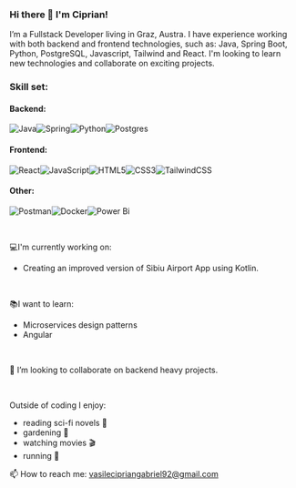 ### Hi there 👋 I'm Ciprian!

 I’m a Fullstack Developer living in Graz, Austra. I have experience working with both backend and frontend technologies, such as: Java, Spring Boot, Python, PostgreSQL, Javascript, Tailwind and React. I'm looking to learn new technologies and collaborate on exciting projects.

### Skill set:
#### Backend: 
![Java](https://img.shields.io/badge/java-%23ED8B00.svg?style=for-the-badge&logo=java&logoColor=white)![Spring](https://img.shields.io/badge/spring-%236DB33F.svg?style=for-the-badge&logo=spring&logoColor=white)![Python](https://img.shields.io/badge/python-3670A0?style=for-the-badge&logo=python&logoColor=ffdd54)![Postgres](https://img.shields.io/badge/postgres-%23316192.svg?style=for-the-badge&logo=postgresql&logoColor=white)

#### Frontend: 
![React](https://img.shields.io/badge/react-%2320232a.svg?style=for-the-badge&logo=react&logoColor=%2361DAFB)![JavaScript](https://img.shields.io/badge/javascript-%23323330.svg?style=for-the-badge&logo=javascript&logoColor=%23F7DF1E)![HTML5](https://img.shields.io/badge/html5-%23E34F26.svg?style=for-the-badge&logo=html5&logoColor=white)![CSS3](https://img.shields.io/badge/css3-%231572B6.svg?style=for-the-badge&logo=css3&logoColor=white)![TailwindCSS](https://img.shields.io/badge/tailwindcss-%2338B2AC.svg?style=for-the-badge&logo=tailwind-css&logoColor=white)

#### Other:
![Postman](https://img.shields.io/badge/Postman-FF6C37?style=for-the-badge&logo=postman&logoColor=white)![Docker](https://img.shields.io/badge/docker-%230db7ed.svg?style=for-the-badge&logo=docker&logoColor=white)![Power Bi](https://img.shields.io/badge/power_bi-F2C811?style=for-the-badge&logo=powerbi&logoColor=black)

<br />

:computer:I'm currently working on:
- Creating an improved version of Sibiu Airport App using Kotlin. 
<br />

:books:I want to learn:
- Microservices design patterns
- Angular

<br />

👯 I’m looking to collaborate on backend heavy projects.

<br />

Outside of coding I enjoy:
- reading sci-fi novels :blue_book:
- gardening :leaves:
- watching movies :clapper:
- running :running:

📫 How to reach me: vasilecipriangabriel92@gmail.com
